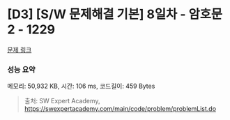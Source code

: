 # [D3] [S/W 문제해결 기본] 8일차 - 암호문2 - 1229 

[문제 링크](https://swexpertacademy.com/main/code/problem/problemDetail.do?contestProbId=AV14yIsqAHYCFAYD) 

### 성능 요약

메모리: 50,932 KB, 시간: 106 ms, 코드길이: 459 Bytes



> 출처: SW Expert Academy, https://swexpertacademy.com/main/code/problem/problemList.do